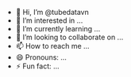 - 👋 Hi, I’m @tubedatavn
- 👀 I’m interested in ...
- 🌱 I’m currently learning ...
- 💞️ I’m looking to collaborate on ...
- 📫 How to reach me ...
- 😄 Pronouns: ...
- ⚡ Fun fact: ...

<!---
tubedatavn/tubedatavn 

https://github.com/user-attachments/assets/e4218404-f819-4f43-9501-ef9cfe25fa01

is a ✨ special ✨ repository because its `README.md` (this file) appears on your GitHub profile.
You can click the Preview link to take a look at your changes.
--->
